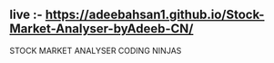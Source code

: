 ###
##    live :- https://adeebahsan1.github.io/Stock-Market-Analyser-byAdeeb-CN/

STOCK MARKET ANALYSER CODING NINJAS

 
